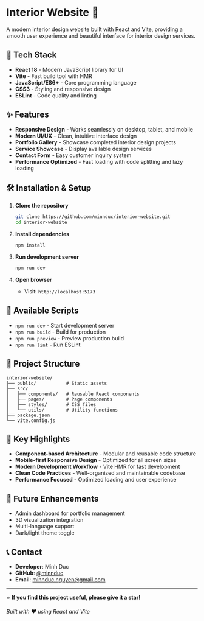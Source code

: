 # Interior Website 🏡

A modern interior design website built with React and Vite, providing a smooth user experience and beautiful interface for interior design services.

## 🚀 Tech Stack

- **React 18** - Modern JavaScript library for UI
- **Vite** - Fast build tool with HMR
- **JavaScript/ES6+** - Core programming language
- **CSS3** - Styling and responsive design
- **ESLint** - Code quality and linting

## ✨ Features

- **Responsive Design** - Works seamlessly on desktop, tablet, and mobile
- **Modern UI/UX** - Clean, intuitive interface design
- **Portfolio Gallery** - Showcase completed interior design projects
- **Service Showcase** - Display available design services
- **Contact Form** - Easy customer inquiry system
- **Performance Optimized** - Fast loading with code splitting and lazy loading

## 🛠️ Installation & Setup

1. **Clone the repository**
   ```bash
   git clone https://github.com/minnduc/interior-website.git
   cd interior-website
   ```

2. **Install dependencies**
   ```bash
   npm install
   ```

3. **Run development server**
   ```bash
   npm run dev
   ```

4. **Open browser**
   - Visit: `http://localhost:5173`

## 📜 Available Scripts

- `npm run dev` - Start development server
- `npm run build` - Build for production
- `npm run preview` - Preview production build
- `npm run lint` - Run ESLint

## 📁 Project Structure

```
interior-website/
├── public/           # Static assets
├── src/
│   ├── components/   # Reusable React components
│   ├── pages/        # Page components
│   ├── styles/       # CSS files
│   └── utils/        # Utility functions
├── package.json
└── vite.config.js
```

## 🌟 Key Highlights

- **Component-based Architecture** - Modular and reusable code structure
- **Mobile-first Responsive Design** - Optimized for all screen sizes
- **Modern Development Workflow** - Vite HMR for fast development
- **Clean Code Practices** - Well-organized and maintainable codebase
- **Performance Focused** - Optimized loading and user experience

## 🔮 Future Enhancements

- Admin dashboard for portfolio management
- 3D visualization integration
- Multi-language support
- Dark/light theme toggle

## 📞 Contact

- **Developer**: Minh Duc
- **GitHub**: [@minnduc](https://github.com/minnduc)
- **Email**: minnduc.nguyen@gmail.com
---

⭐ **If you find this project useful, please give it a star!**

*Built with ❤️ using React and Vite*

